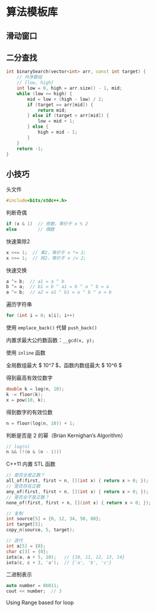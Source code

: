 # 算法模板库


<!--more-->

## 滑动窗口



## 二分查找

```cpp
int binarySearch(vector<int> arr, const int target) {
    // 升序数组
    // [low, high]
    int low = 0, high = arr.size() - 1, mid;
    while (low <= high) {
        mid = low + (high - low) / 2;
        if (target == arr[mid]) {
            return mid;
        } else if (target > arr[mid]) {
            low = mid + 1;
        } else {
            high = mid - 1;
        }
    }
    return -1;
}
```

## 小技巧

头文件

```cpp
#include<bits/stdc++.h>
```

判断奇偶

```cpp
if (x & 1)  // 奇数，等价于 x % 2
else        // 偶数
```

快速乘除2

```cpp
x <<= 1;  // 乘2，等价于 x *= 2;
x >>= 1;  // 除2，等价于 x /= 2;
```

快速交换

```cpp
a ^= b;  // a1 = a ^ b
b ^= a;  // b1 = b ^ a1 = b ^ a ^ b = a
a ^= b;  // a2 = a1 ^ b1 = a ^ b ^ a = b
```

遍历字符串

```cpp
for (int i = 0; s[i]; i++)
```

使用 `emplace_back()` 代替 `push_back()`

内置求最大公约数函数：`__gcd(x, y);`

使用 `inline` 函数

全局数组最大 $ 10^7 $，函数内数组最大 $ 10^6 $

得到最高有效位数字

```cpp
double k = log(n, 10);
k -= floor(k);
x = pow(10, k);
```

得到数字的有效位数

```cpp
n = floor(log(n, 10)) + 1;
```

判断是否是 2 的幂（Brian Kernighan’s Algorithm）

```cpp
// log(n)
n && (!(n & (n - 1)))
```

C++11 内置 STL 函数

```cpp
// 是否全是正数？
all_of(first, first + n, [](int x) { return x > 0; });
// 是否存在正数
any_of(first, first + n, [](int x) { return x > 0; });
// 是否全不是正数？
none_of(first, first + n, [](int x) { return x > 0; });

// 复制
int source[5] = {0, 12, 34, 50, 80};
int target[5];
copy_n(source, 5, target);

// 迭代
int a[5] = {0};
char c[3] = {0};
iota(a, a + 5, 10);   // {10, 11, 12, 13, 14}
iota(c, c + 3, 'a');  // {'a', 'b', 'c'}
```

二进制表示

```cpp
auto number = 0b011;
cout << number;  // 3
```

Using Range based for loop


